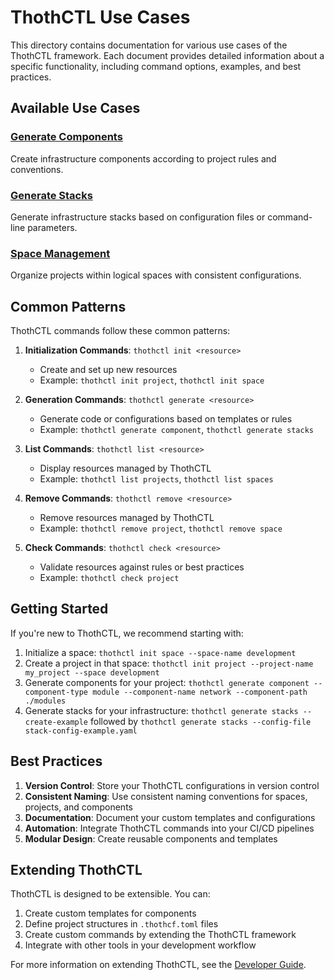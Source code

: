 # ThothCTL Use Cases

This directory contains documentation for various use cases of the ThothCTL framework. Each document provides detailed information about a specific functionality, including command options, examples, and best practices.

## Available Use Cases

### [Generate Components](generate_components.md)
Create infrastructure components according to project rules and conventions.

### [Generate Stacks](generate_stacks.md)
Generate infrastructure stacks based on configuration files or command-line parameters.

### [Space Management](space_management.md)
Organize projects within logical spaces with consistent configurations.

## Common Patterns

ThothCTL commands follow these common patterns:

1. **Initialization Commands**: `thothctl init <resource>`
   - Create and set up new resources
   - Example: `thothctl init project`, `thothctl init space`

2. **Generation Commands**: `thothctl generate <resource>`
   - Generate code or configurations based on templates or rules
   - Example: `thothctl generate component`, `thothctl generate stacks`

3. **List Commands**: `thothctl list <resource>`
   - Display resources managed by ThothCTL
   - Example: `thothctl list projects`, `thothctl list spaces`

4. **Remove Commands**: `thothctl remove <resource>`
   - Remove resources managed by ThothCTL
   - Example: `thothctl remove project`, `thothctl remove space`

5. **Check Commands**: `thothctl check <resource>`
   - Validate resources against rules or best practices
   - Example: `thothctl check project`

## Getting Started

If you're new to ThothCTL, we recommend starting with:

1. Initialize a space: `thothctl init space --space-name development`
2. Create a project in that space: `thothctl init project --project-name my_project --space development`
3. Generate components for your project: `thothctl generate component --component-type module --component-name network --component-path ./modules`
4. Generate stacks for your infrastructure: `thothctl generate stacks --create-example` followed by `thothctl generate stacks --config-file stack-config-example.yaml`

## Best Practices

1. **Version Control**: Store your ThothCTL configurations in version control
2. **Consistent Naming**: Use consistent naming conventions for spaces, projects, and components
3. **Documentation**: Document your custom templates and configurations
4. **Automation**: Integrate ThothCTL commands into your CI/CD pipelines
5. **Modular Design**: Create reusable components and templates

## Extending ThothCTL

ThothCTL is designed to be extensible. You can:

1. Create custom templates for components
2. Define project structures in `.thothcf.toml` files
3. Create custom commands by extending the ThothCTL framework
4. Integrate with other tools in your development workflow

For more information on extending ThothCTL, see the [Developer Guide](../developer_guide.md).
